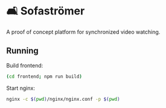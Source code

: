 # 🛋️ Sofaströmer
A proof of concept platform for synchronized video watching.

## Running
Build frontend:
```bash
(cd frontend; npm run build)
```

Start nginx:
```bash
nginx -c $(pwd)/nginx/nginx.conf -p $(pwd)
```

